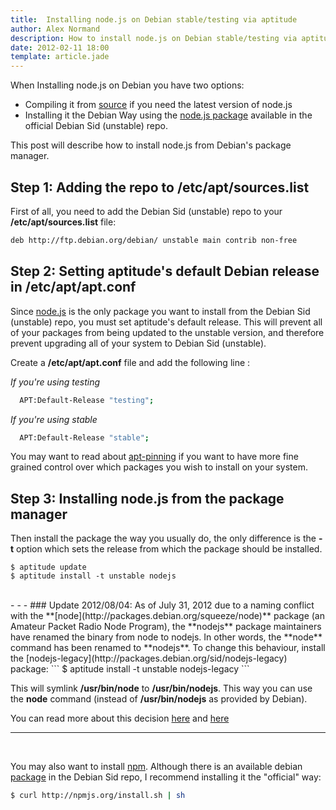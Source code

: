 ```yaml
---
title:  Installing node.js on Debian stable/testing via aptitude
author: Alex Normand
description: How to install node.js on Debian stable/testing via aptitude
date: 2012-02-11 18:00
template: article.jade
---
```


When Installing node.js on Debian you have two options:

   * Compiling it from [source](https://github.com/joyent/node) if you need the latest version of node.js
   * Installing it the Debian Way using the [node.js package](http://packages.debian.org/sid/nodejs)
 available in the official Debian Sid (unstable) repo.

This post will describe how to install node.js from Debian's package manager.

<span class="more"></span>

Step 1: Adding the repo to /etc/apt/sources.list
------------------------------------------------

First of all, you need to add the Debian Sid (unstable) repo to your **/etc/apt/sources.list** file:

```sh
deb http://ftp.debian.org/debian/ unstable main contrib non-free
```

Step 2: Setting aptitude's default Debian release in /etc/apt/apt.conf
--------------------------------------------------------------------------
Since [node.js](http://packages.debian.org/sid/nodejs) is the only package you
want to install from the Debian Sid (unstable) repo, you must set aptitude's
default release. This will prevent all of your packages from being updated to
the unstable version, and therefore prevent upgrading all of your system to Debian Sid (unstable).

Create a **/etc/apt/apt.conf** file and add the following line :

*If you're using testing*
```sh
  APT:Default-Release "testing";
```
*If you're using stable*
```sh
  APT:Default-Release "stable";
```


You may want to read about [apt-pinning](http://wiki.debian.org/AptPreferences) if you want to have more fine grained control
over which packages you wish to install on your system.


Step 3: Installing node.js from the package manager
----------------------------------------------------
Then install the package the way you usually do, the only difference is the **-t** option
which sets the release from which the package should be installed.
```
$ aptitude update
$ aptitude install -t unstable nodejs
```
<br />
- - -
### Update 2012/08/04:
As of July 31, 2012 due to a naming conflict with the **[node](http://packages.debian.org/squeeze/node)**
package (an Amateur Packet Radio Node Program), the **nodejs** package maintainers have renamed the binary from node to nodejs.
In other words, the **node** command has been renamed to **nodejs**. To change this behaviour,
install the [nodejs-legacy](http://packages.debian.org/sid/nodejs-legacy) package:
```
$ aptitude install -t unstable nodejs-legacy
```

This will symlink **/usr/bin/node** to **/usr/bin/nodejs**. This way you can use the **node** command
(instead of **/usr/bin/nodejs** as provided by Debian).

You can read more about this decision [here](http://bugs.debian.org/cgi-bin/bugreport.cgi?bug=611698#82)
and [here](http://bugs.debian.org/cgi-bin/bugreport.cgi?bug=681360#108)

- - -
<br />

You may also want to install  [npm](http://npmjs.org/).
Although there is an available debian [package](http://packages.debian.org/sid/npm) in the Debian Sid repo, I recommend
installing it the "official" way:

```sh
$ curl http://npmjs.org/install.sh | sh
```








